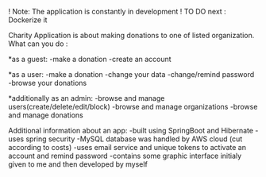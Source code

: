 ! Note: The application is constantly in development
! TO DO next : Dockerize it

Charity Application is about making donations to one of listed organization. What can you do : 

*as a guest:
-make a donation 
-create an account

*as a user:
-make a donation
-change your data
-change/remind password
-browse your donations

*additionally as an admin:
-browse and manage users(create/delete/edit/block)
-browse and manage organizations
-browse and manage donations 

Additional information about an app:
-built using SpringBoot and Hibernate
-uses spring security
-MySQL database was handled by AWS cloud (cut according to costs)
-uses email service and unique tokens to activate an account and remind password
-contains some graphic interface initialy given to me and then developed by myself




